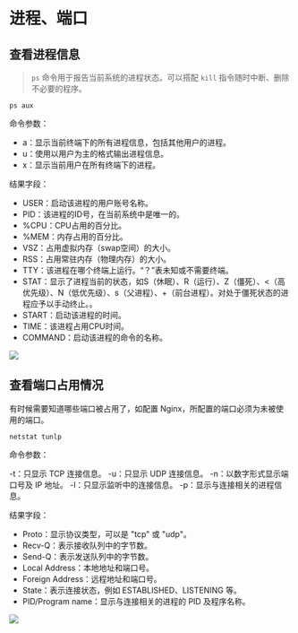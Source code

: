 # 进程、端口

## 查看进程信息

> `ps` 命令用于报告当前系统的进程状态。可以搭配 `kill` 指令随时中断、删除不必要的程序。

`ps aux`

命令参数：

- a：显示当前终端下的所有进程信息，包括其他用户的进程。
- u：使用以用户为主的格式输出进程信息。
- x：显示当前用户在所有终端下的进程。

结果字段：

- USER：启动该进程的用户账号名称。
- PID：该进程的ID号，在当前系统中是唯一的。
- %CPU：CPU占用的百分比。
- %MEM：内存占用的百分比。
- VSZ：占用虚拟内存（swap空间）的大小。
- RSS：占用常驻内存（物理内存）的大小。
- TTY：该进程在哪个终端上运行。“？”表未知或不需要终端。
- STAT：显示了进程当前的状态，如S（休眠）、R（运行）、Z（僵死）、<（高优先级）、N（低优先级）、s（父进程）、+（前台进程）。对处于僵死状态的进程应予以手动终止。。
- START：启动该进程的时间。
- TIME：该进程占用CPU时间。
- COMMAND：启动该进程的命令的名称。

![](https://image.newarea.site/2023-12-02-22-57-15.png)

## 查看端口占用情况

有时候需要知道哪些端口被占用了，如配置 Nginx，所配置的端口必须为未被使用的端口。

`netstat tunlp`

命令参数：

-t：只显示 TCP 连接信息。
-u：只显示 UDP 连接信息。
-n：以数字形式显示端口号及 IP 地址。
-l：只显示监听中的连接信息。
-p：显示与连接相关的进程信息。

结果字段：

- Proto：显示协议类型，可以是 "tcp" 或 "udp"。
- Recv-Q：表示接收队列中的字节数。
- Send-Q：表示发送队列中的字节数。
- Local Address：本地地址和端口号。
- Foreign Address：远程地址和端口号。
- State：表示连接状态，例如 ESTABLISHED、LISTENING 等。
- PID/Program name：显示与连接相关的进程的 PID 及程序名称。

![](https://image.newarea.site/2023-12-02-23-14-53.png)